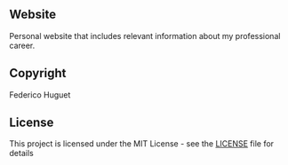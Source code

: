 ## Website

Personal website that includes relevant information about my professional career.

## Copyright

Federico Huguet

## License

This project is licensed under the MIT License - see the [LICENSE](LICENSE) file for details
